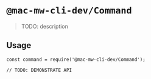 # `@mac-mw-cli-dev/Command`

> TODO: description

## Usage

```
const command = require('@mac-mw-cli-dev/Command');

// TODO: DEMONSTRATE API
```
